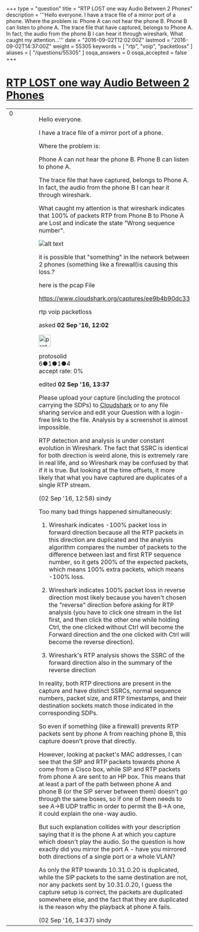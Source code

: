 +++
type = "question"
title = "RTP LOST one way Audio Between 2 Phones"
description = '''Hello everyone. I have a trace file of a mirror port of a phone. Where the problem is: Phone A can not hear the phone B. Phone B can listen to phone A. The trace file that have captured, belongs to Phone A. In fact, the audio from the phone B I can hear it through wireshark. What caught my attention...'''
date = "2016-09-02T12:02:00Z"
lastmod = "2016-09-02T14:37:00Z"
weight = 55305
keywords = [ "rtp", "voip", "packetloss" ]
aliases = [ "/questions/55305" ]
osqa_answers = 0
osqa_accepted = false
+++

<div class="headNormal">

# [RTP LOST one way Audio Between 2 Phones](/questions/55305/rtp-lost-one-way-audio-between-2-phones)

</div>

<div id="main-body">

<div id="askform">

<table id="question-table" style="width:100%;"><colgroup><col style="width: 50%" /><col style="width: 50%" /></colgroup><tbody><tr class="odd"><td style="width: 30px; vertical-align: top"><div class="vote-buttons"><span id="post-55305-upvote" class="ajax-command post-vote up" rel="nofollow" title="I like this post (click again to cancel)"> </span><div id="post-55305-score" class="post-score" title="current number of votes">0</div><span id="post-55305-downvote" class="ajax-command post-vote down" rel="nofollow" title="I dont like this post (click again to cancel)"> </span> <span id="favorite-mark" class="ajax-command favorite-mark" rel="nofollow" title="mark/unmark this question as favorite (click again to cancel)"> </span><div id="favorite-count" class="favorite-count"></div></div></td><td><div id="item-right"><div class="question-body"><p>Hello everyone.</p><p>I have a trace file of a mirror port of a phone.</p><p>Where the problem is:</p><p>Phone A can not hear the phone B. Phone B can listen to phone A.</p><p>The trace file that have captured, belongs to Phone A. In fact, the audio from the phone B I can hear it through wireshark.</p><p>What caught my attention is that wireshark indicates that 100% of packets RTP from Phone B to Phone A are Lost and indicate the state "Wrong sequence number".</p><p><img src="http://fotos.subefotos.com/acfc161ae4635288f52b2d761ff1cb0do.png" alt="alt text" /></p><p>it is possible that "something" in the network between 2 phones (something like a firewall)is causing this loss.?</p><p>here is the pcap File</p><p><a href="https://www.cloudshark.org/captures/ee9b4b90dc33">https://www.cloudshark.org/captures/ee9b4b90dc33</a></p></div><div id="question-tags" class="tags-container tags"><span class="post-tag tag-link-rtp" rel="tag" title="see questions tagged &#39;rtp&#39;">rtp</span> <span class="post-tag tag-link-voip" rel="tag" title="see questions tagged &#39;voip&#39;">voip</span> <span class="post-tag tag-link-packetloss" rel="tag" title="see questions tagged &#39;packetloss&#39;">packetloss</span></div><div id="question-controls" class="post-controls"></div><div class="post-update-info-container"><div class="post-update-info post-update-info-user"><p>asked <strong>02 Sep '16, 12:02</strong></p><img src="https://secure.gravatar.com/avatar/736481a68092ffcb3559f22322dc40fa?s=32&amp;d=identicon&amp;r=g" class="gravatar" width="32" height="32" alt="protosolid&#39;s gravatar image" /><p><span>protosolid</span><br />
<span class="score" title="6 reputation points">6</span><span title="1 badges"><span class="badge1">●</span><span class="badgecount">1</span></span><span title="1 badges"><span class="silver">●</span><span class="badgecount">1</span></span><span title="4 badges"><span class="bronze">●</span><span class="badgecount">4</span></span><br />
<span class="accept_rate" title="Rate of the user&#39;s accepted answers">accept rate:</span> <span title="protosolid has no accepted answers">0%</span></p></img></div><div class="post-update-info post-update-info-edited"><p><span> edited <strong>02 Sep '16, 13:37</strong> </span></p></div></div><div id="comments-container-55305" class="comments-container"><span id="55307"></span><div id="comment-55307" class="comment"><div id="post-55307-score" class="comment-score"></div><div class="comment-text"><p>Please upload your capture (including the protocol carrying the SDPs) to <a href="https://www.cloudshark.org/">Cloudshark</a> or to any file sharing service and edit your Question with a login-free link to the file. Analysis by a screenshot is almost impossible.</p><p>RTP detection and analysis is under constant evolution in Wireshark. The fact that SSRC is identical for both direction is weird alone, this is extremely rare in real life, and so Wireshark may be confused by that if it is true. But looking at the time offsets, it more likely that what you have captured are duplicates of a single RTP stream.</p></div><div id="comment-55307-info" class="comment-info"><span class="comment-age">(02 Sep '16, 12:58)</span> <span class="comment-user userinfo">sindy</span></div></div><span id="55308"></span><div id="comment-55308" class="comment"><div id="post-55308-score" class="comment-score"></div><div class="comment-text"><p>Too many bad things happened simultaneously:</p><ol><li><p>Wireshark indicates -100% packet loss in forward direction because all the RTP packets in this direction are duplicated and the analysis algorithm compares the number of packets to the difference between last and first RTP sequence number, so it gets 200% of the expected packets, which means 100% extra packets, which means -100% loss.</p></li><li><p>Wireshark indicates 100% packet loss in reverse direction most likely because you haven't chosen the "reverse" direction before asking for RTP analysis (you have to click one stream in the list first, and then click the other one while holding Ctrl, the one clicked without Ctrl will become the Forward direction and the one clicked with Ctrl will become the reverse direction).</p></li><li><p>Wireshark's RTP analysis shows the SSRC of the forward direction also in the summary of the reverse direction</p></li></ol><p>In reality, both RTP directions are present in the capture and have distinct SSRCs, normal sequence numbers, packet size, and RTP timestamps, and their destination sockets match those indicated in the corresponding SDPs.</p><p>So even if something (like a firewall) prevents RTP packets sent by phone A from reaching phone B, this capture doesn't prove that directly.</p><p>However, looking at packet's MAC addresses, I can see that the SIP and RTP packets towards phone A come from a Cisco box, while SIP and RTP packets from phone A are sent to an HP box. This means that at least a part of the path between phone A and phone B (or the SIP server between them) doesn't go through the same boxes, so if one of them needs to see A-&gt;B UDP traffic in order to permit the B-&gt;A one, it could explain the one-way audio.</p><p>But such explanation collides with your description saying that it is the phone A at which you capture which doesn't play the audio. So the question is how exactly did you mirror the port A - have you mirrored both directions of a single port or a whole VLAN?</p><p>As only the RTP towards 10.31.0.20 is duplicated, while the SIP packets to the same destination are not, nor any packets sent by 10.31.0.20, I guess the capture setup is correct, the packets are duplicated somewhere else, and the fact that they are duplicated is the reason why the playback at phone A fails.</p></div><div id="comment-55308-info" class="comment-info"><span class="comment-age">(02 Sep '16, 14:37)</span> <span class="comment-user userinfo">sindy</span></div></div></div><div id="comment-tools-55305" class="comment-tools"></div><div class="clear"></div><div id="comment-55305-form-container" class="comment-form-container"></div><div class="clear"></div></div></td></tr></tbody></table>

</div>

</div>

